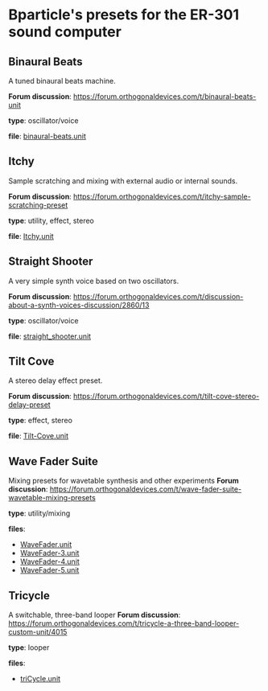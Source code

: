 # Bparticle's presets for the ER-301 sound computer

## Binaural Beats

A tuned binaural beats machine.

**Forum discussion**: https://forum.orthogonaldevices.com/t/binaural-beats-unit

**type**: oscillator/voice

**file**: <a href="https://github.com/bparticle/bparticle/raw/master/binaural-beats.unit">binaural-beats.unit</a>

## Itchy

Sample scratching and mixing with external audio or internal sounds.

**Forum discussion**: https://forum.orthogonaldevices.com/t/itchy-sample-scratching-preset

**type**: utility, effect, stereo

**file**: <a href="https://github.com/bparticle/bparticle/raw/master/Itchy.unit">Itchy.unit</a>

## Straight Shooter

A very simple synth voice based on two oscillators.

**Forum discussion**: https://forum.orthogonaldevices.com/t/discussion-about-a-synth-voices-discussion/2860/13

**type**: oscillator/voice

**file**: <a href="https://github.com/bparticle/bparticle/raw/master/straight_shooter.unit">straight_shooter.unit</a>

## Tilt Cove

A stereo delay effect preset.

**Forum discussion**: https://forum.orthogonaldevices.com/t/tilt-cove-stereo-delay-preset

**type**: effect, stereo

**file**: <a href="https://github.com/bparticle/bparticle/raw/master/Tilt-Cove.unit">Tilt-Cove.unit</a>

## Wave Fader Suite

Mixing presets for wavetable synthesis and other experiments
**Forum discussion**: https://forum.orthogonaldevices.com/t/wave-fader-suite-wavetable-mixing-presets

**type**: utility/mixing

**files**:

- <a href="https://github.com/bparticle/bparticle/raw/master/WaveFader.unit">WaveFader.unit</a>
- <a href="https://github.com/bparticle/bparticle/raw/master/WaveFader-3.unit">WaveFader-3.unit</a>
- <a href="https://github.com/bparticle/bparticle/raw/master/WaveFader-4.unit">WaveFader-4.unit</a>
- <a href="https://github.com/bparticle/bparticle/raw/master/WaveFader-5.unit">WaveFader-5.unit</a>

## Tricycle

A switchable, three-band looper
**Forum discussion**: https://forum.orthogonaldevices.com/t/tricycle-a-three-band-looper-custom-unit/4015

**type**: looper

**files**:

- <a href="https://github.com/bparticle/bparticle/blob/master/triCycle.unit">triCycle.unit</a>
